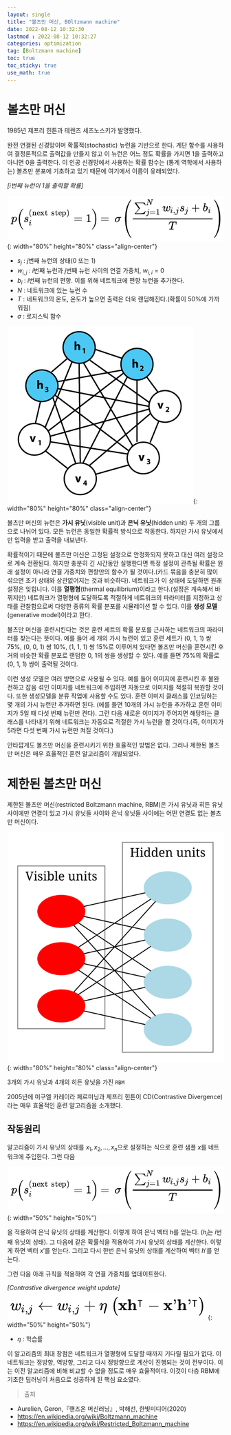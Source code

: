 ```yaml
---
layout: single
title: "볼츠만 머신, BOltzmann machine"
date: 2022-08-12 10:32:30
lastmod : 2022-08-12 10:32:27
categories: optimization
tag: [Boltzmann machine]
toc: true
toc_sticky: true
use_math: true
---
```


# 볼츠만 머신

1985년 제프리 힌튼과 테렌즈 세즈노스키가 발명했다.

완전 연결된 신경망이며 확률적(stochastic) 뉴런을 기반으로 한다. 계단 함수를 사용하여 결정론적으로 출력값을 만들지 않고 이 뉴런은 어느 정도 확률을 가지면 1을 출력하고 아니면 0을 출력한다. 이 인공 신경망에서 사용하는 확률 함수는 (통계 역학에서 사용하는) 볼츠만 분포에 기초하고 있기 때문에 여기에서 이름이 유래되었다.

*[i번째 뉴런이 1을 출력할 확률]*

![boltzman_machine](../../../assets/images/ai/boltzman_machine.png){: width="80%" height="80%" class="align-center"}

* $s_{j}$ : $j$번째 뉴런의 상태(0 또는 1)
* $w_{i,j}$ : $i$번째 뉴런과 $j$번째 뉴런 사이의 연결 가중치, $w_{i,i}=0$
* $b_{i}$ : $i$번째 뉴런의 편향. 이를 위해 네트워크에 편향 뉴런을 추가한다.
* $N$ : 네트워크에 있는 뉴런 수
* $T$ : 네트워크의 온도, 온도가 높으면 출력은 더욱 랜덤해진다.(확률이 50%에 가까워짐)
* $\sigma$ : 로지스틱 함수

![Boltzmannexamplev1](../../../assets/images/ai/Boltzmannexamplev1.png){: width="80%" height="80%" class="align-center"}

볼츠만 머신의 뉴런은 **가시 유닛**(visible unit)과 **은닉 유닛**(hidden unit) 두 개의 그룹으로 나뉘어 있다. 모든 뉴런은 동일한 확률적 방식으로 작동한다. 하지만 가시 유닛에서만 입력을 받고 출력을 내보낸다. 

확률적이기 때문에 볼츠만 머신은 고정된 설정으로 안정화되지 못하고 대신 여러 설정으로 계속 전환된다. 하지만 충분히 긴 시간동안 실행한다면 특정 설정이 관측될 확률은 원래 설정이 아니라 연결 가중치와 편향만의 함수가 될 것이다.(카드 묶음을 충분히 많이 섞으면 초기 상태와 상관없어지는 것과 비슷하다). 네트워크가 이 상태에 도달하면 원래 설정은 잊힙니다. 이를 **열평형**(thermal equilibrium)이라고 한다.(설정은 계속해서 바뀌지만) 네트워크가 열평형에 도달하도록 적절하게 네트워크의 파라미터를 지정하고 상태를 관찰함으로써 다양한 종류의 확률 분포를 시뮬레이션 할 수 있다. 이를 **생성 모델**(generative model)이라고 한다.

볼츠만 머신을 훈련시킨다는 것은 훈련 세트의 확률 분포를 근사하는 네트워크의 파라미터를 찾는다는 뜻이다. 예를 들어 세 개의 가시 뉴런이 있고 훈련 세트가 (0, 1, 1) 쌍 75%, (0, 0, 1) 쌍 10%, (1, 1, 1) 쌍 15%로 이루어져 있다면 볼츠만 머신을 훈련시킨 후 거의 비슷한 확률 분포로 랜덤한 0, 1의 쌍을 생성할 수 있다. 예를 들면 75%의 확률로 (0, 1, 1) 쌍이 출력될 것이다.

이런 생성 모델은 여러 방면으로 사용될 수 있다. 예를 들어 이미지에 훈련시킨 후 불완전하고 잡음 섞인 이미지를 네트워크에 주입하면 자동으로 이미지를 적절히 복원할 것이다. 또한 생성모델을 분류 작업에 사용할 수도 있다. 훈련 이미지 클래스를 인코딩하는 몇 개의 가시 뉴런만 추가하면 된다. (에를 들면 10개의 가시 뉴런을 추가하고 훈련 이미지가 5일 때 다섯 번째 뉴런만 켠다). 그런 다음 새로운 이미지가 주어지면 해당하는 클래스를 나타내기 위해 네트워크는 자동으로 적절한 가시 뉴런을 켤 것이다.(즉, 이미지가 5라면 다섯 번째 가시 뉴런만 켜질 것이다.)

안타깝게도 볼츠만 머신을 훈련시키기 위한 효율적인 방법은 없다. 그러나 제한된 볼츠만 머신은 매우 효율적인 훈련 알고리즘이 개발되었다.

# 제한된 볼츠만 머신

제한된 볼츠만 머신(restricted Boltzmann machine, RBM)은 가시 유닛과 히든 유닛 사이에만 연결이 있고 가시 유닛들 사이와 은닉 유닛들 사이에는 어떤 연결도 없는 볼츠만 머신이다.

![Restricted_Boltzmann_machine](../../../assets/images/ai/Restricted_Boltzmann_machine.svg){: width="80%" height="80%" class="align-center"}

3개의 가시 유닛과 4개의 히든 유닛을 가진 `RBM`

2005년에 미구엘 카레이라 페르미닝과 제프리 힌튼이 CD(Contrastive Divergence)라는 매우 효율적인 훈련 알고리즘을 소개했다.

## 작동원리

알고리즘이 가시 유닛의 상태를 $x_{1},x_2,...,x_n$으로 설정하는 식으로 훈련 샘플 $x$를 네트워크에 주입한다. 그런 다음

![boltzman_machine](../../../assets/images/ai/boltzman_machine.png){: width="50%" height="50%"}

을 적용하여 은닉 유닛의 상태를 계산한다. 이렇게 하여 은닉 벡터 $h$를 얻는다. ($h_i$는 $i$번째 유닛의 상태). 그 다음에 같은 확률식을 적용하여 가시 유닛의 상태를 계산한다. 이렇게 하면 벡터 $x'$를 얻는다. 그리고 다시 한번 은닉 유닛의 상태를 계산하여 벡터 $h'$를 얻는다. 

그런 다음 아래 규칙을 적용하여 각 연결 가중치를 업데이트한다.

*[Contrastive divergence weight update]*
![cd_weight_update](../../../assets/images/ai/cd_weight_update.png){: width="50%" height="50%"}

* $\eta$ : 학습률

이 알고리즘의 최대 장점은 네트워크가 열평형에 도달할 때까지 기다릴 필요가 없다. 이 네트워크는 정방향, 역방향, 그리고 다시 정방향으로 계산이 진행되는 것이 전부이다. 이는 이전 알고리즘에 비해 비교할 수 없을 정도로 매우 효율적이다. 이것이 다층 RBM에 기초한 딥러닝이 처음으로 성공하게 된 핵심 요소였다.


> 출처
 - Aurelien, Geron,『핸즈온 머신러닝』, 박해선, 한빛미디어(2020)
 - https://en.wikipedia.org/wiki/Boltzmann_machine
 - https://en.wikipedia.org/wiki/Restricted_Boltzmann_machine
